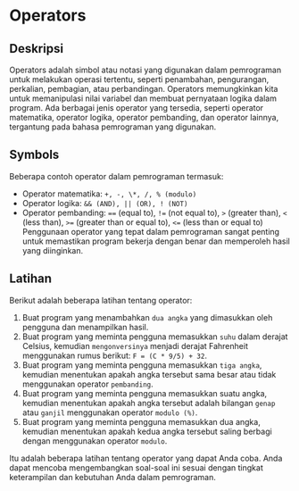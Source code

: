 # Operators

## Deskripsi

Operators adalah simbol atau notasi yang digunakan dalam pemrograman untuk melakukan operasi tertentu, seperti penambahan, pengurangan, perkalian, pembagian, atau perbandingan. Operators memungkinkan kita untuk memanipulasi nilai variabel dan membuat pernyataan logika dalam program. Ada berbagai jenis operator yang tersedia, seperti operator matematika, operator logika, operator pembanding, dan operator lainnya, tergantung pada bahasa pemrograman yang digunakan.

## Symbols

Beberapa contoh operator dalam pemrograman termasuk:

- Operator matematika: `+, -, \*, /, % (modulo)`
- Operator logika: `&& (AND), || (OR), ! (NOT)`
- Operator pembanding: `==` (equal to), `!=` (not equal to), `>` (greater than), `<` (less than), `>=` (greater than or equal to), `<=` (less than or equal to)
  Penggunaan operator yang tepat dalam pemrograman sangat penting untuk memastikan program bekerja dengan benar dan memperoleh hasil yang diinginkan.

## Latihan

Berikut adalah beberapa latihan tentang operator:

1. Buat program yang menambahkan `dua angka` yang dimasukkan oleh pengguna dan menampilkan hasil.
2. Buat program yang meminta pengguna memasukkan `suhu` dalam derajat Celsius, kemudian `mengonversinya` menjadi derajat Fahrenheit menggunakan rumus berikut: `F = (C * 9/5) + 32`.
3. Buat program yang meminta pengguna memasukkan `tiga angka`, kemudian menentukan apakah angka tersebut sama besar atau tidak menggunakan operator `pembanding`.
4. Buat program yang meminta pengguna memasukkan suatu angka, kemudian menentukan apakah angka tersebut adalah bilangan `genap` atau `ganjil` menggunakan operator `modulo (%)`.
5. Buat program yang meminta pengguna memasukkan dua angka, kemudian menentukan apakah kedua angka tersebut saling berbagi dengan menggunakan operator `modulo`.

Itu adalah beberapa latihan tentang operator yang dapat Anda coba. Anda dapat mencoba mengembangkan soal-soal ini sesuai dengan tingkat keterampilan dan kebutuhan Anda dalam pemrograman.
